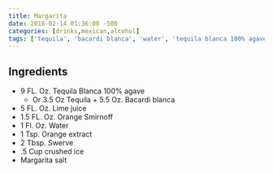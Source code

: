 ```yaml
---
title: Margarita
date: 2018-02-14 01:36:00 -500
categories: [drinks,mexican,alcohol]
tags: ['tequila', 'bacardi blanca', 'water', 'tequila blanca 100% agave', 'lime juice', 'crushed ice', 'margarita salt', 'swerve', 'orange smirnoff', 'orange extract']
---
```


## Ingredients

-   9 FL. Oz. Tequila Blanca 100% agave
    -   Or 3.5 Oz Tequila + 5.5 Oz. Bacardi blanca
-   5 FL. Oz. Lime juice
-   1.5 FL. Oz. Orange Smirnoff
-   1 Fl. Oz. Water
-   1 Tsp. Orange extract
-   2 Tbsp. Swerve
-   .5 Cup crushed ice
-   Margarita salt

